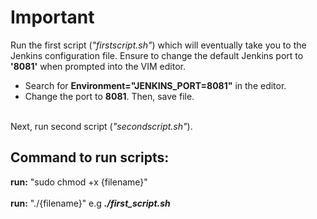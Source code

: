 # Important
Run the first script (_"firstscript.sh"_) which will eventually take you to the Jenkins configuration file. Ensure to change the default Jenkins port to **'8081'** when prompted into the VIM editor. <br> 

- Search for **Environment="JENKINS_PORT=8081"** in the editor. <br>
- Change the port to **8081**. Then, save file. <br><br>

Next, run second script (_"secondscript.sh"_).

## Command to run scripts:
**run:** "sudo chmod +x {filename}" <br><br>
**run:** "./{filename}" e.g _**./first_script.sh**_
